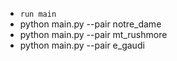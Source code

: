 - `run main`
- python main.py --pair notre_dame
- python main.py --pair mt_rushmore
- python main.py --pair e_gaudi
